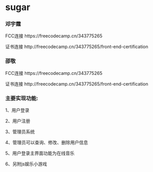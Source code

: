 # sugar

### 邓宇霆
<p>FCC连接 https://freecodecamp.cn/343775265</P>
<P>证书连接 http://freecodecamp.cn/343775265/front-end-certification</p>

### 邵敬
<p>FCC连接 https://freecodecamp.cn/343775265</P>
<P>证书连接 http://freecodecamp.cn/343775265/front-end-certification</p>
<h3>主要实现功能:</h3>
<P>1、用户登录</p>
<P>2、用户注册</p>
<P>3、管理员系统</p>
<P>4、管理员可以查询、修改、删除用户信息</p>
<P>5、用户登录主界面功能为在线音乐</p>
<P>6、另附js娱乐小游戏</p>
